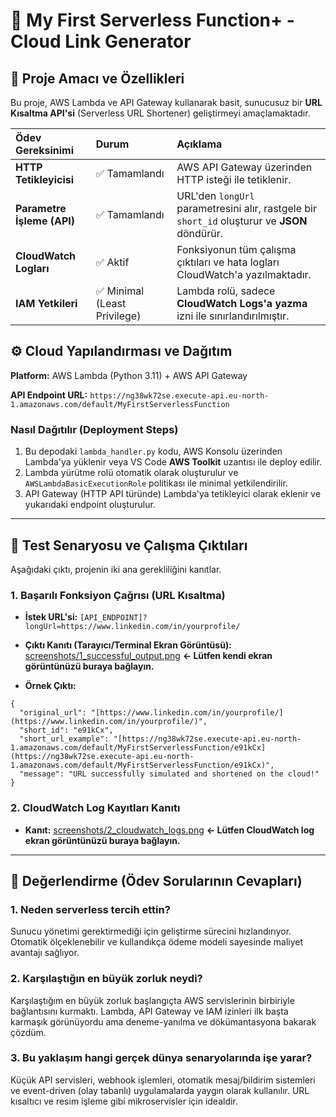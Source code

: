 # 🚀 My First Serverless Function+ - Cloud Link Generator

## 🎯 Proje Amacı ve Özellikleri

Bu proje, AWS Lambda ve API Gateway kullanarak basit, sunucusuz bir **URL Kısaltma API'si** (Serverless URL Shortener) geliştirmeyi amaçlamaktadır.

| Ödev Gereksinimi | Durum | Açıklama |
| :--- | :--- | :--- |
| **HTTP Tetikleyicisi** | ✅ Tamamlandı | AWS API Gateway üzerinden HTTP isteği ile tetiklenir. |
| **Parametre İşleme (API)** | ✅ Tamamlandı | URL'den `longUrl` parametresini alır, rastgele bir `short_id` oluşturur ve **JSON** döndürür. |
| **CloudWatch Logları** | ✅ Aktif | Fonksiyonun tüm çalışma çıktıları ve hata logları CloudWatch'a yazılmaktadır. |
| **IAM Yetkileri** | ✅ Minimal (Least Privilege) | Lambda rolü, sadece **CloudWatch Logs'a yazma** izni ile sınırlandırılmıştır. |

## ⚙️ Cloud Yapılandırması ve Dağıtım

**Platform:** AWS Lambda (Python 3.11) + AWS API Gateway

**API Endpoint URL:** `https://ng38wk72se.execute-api.eu-north-1.amazonaws.com/default/MyFirstServerlessFunction`

### Nasıl Dağıtılır (Deployment Steps)

1.  Bu depodaki `lambda_handler.py` kodu, AWS Konsolu üzerinden Lambda'ya yüklenir veya VS Code **AWS Toolkit** uzantısı ile deploy edilir.
2.  Lambda yürütme rolü otomatik olarak oluşturulur ve `AWSLambdaBasicExecutionRole` politikası ile minimal yetkilendirilir.
3.  API Gateway (HTTP API türünde) Lambda'ya tetikleyici olarak eklenir ve yukarıdaki endpoint oluşturulur.

---

## 🧪 Test Senaryosu ve Çalışma Çıktıları

Aşağıdaki çıktı, projenin iki ana gerekliliğini kanıtlar.

### 1. Başarılı Fonksiyon Çağrısı (URL Kısaltma)

* **İstek URL'si:**
  `[API_ENDPOINT]?longUrl=https://www.linkedin.com/in/yourprofile/`

* **Çıktı Kanıtı (Tarayıcı/Terminal Ekran Görüntüsü):**
  [screenshots/1_successful_output.png](screenshots/1_successful_output.png) **<- Lütfen kendi ekran görüntünüzü buraya bağlayın.**

* **Örnek Çıktı:**
```
{
  "original_url": "[https://www.linkedin.com/in/yourprofile/](https://www.linkedin.com/in/yourprofile/)",
  "short_id": "e91kCx",
  "short_url_example": "[https://ng38wk72se.execute-api.eu-north-1.amazonaws.com/default/MyFirstServerlessFunction/e91kCx](https://ng38wk72se.execute-api.eu-north-1.amazonaws.com/default/MyFirstServerlessFunction/e91kCx)",
  "message": "URL successfully simulated and shortened on the cloud!"
}
```

### 2. CloudWatch Log Kayıtları Kanıtı

  * **Kanıt:** [screenshots/2_cloudwatch_logs.png](https://www.google.com/search?q=screenshots/2_cloudwatch_logs.png) **<- Lütfen CloudWatch log ekran görüntünüzü buraya bağlayın.**

-----

## 👤 Değerlendirme (Ödev Sorularının Cevapları)

### 1. Neden serverless tercih ettin?

Sunucu yönetimi gerektirmediği için geliştirme sürecini hızlandırıyor. Otomatik ölçeklenebilir ve kullandıkça ödeme modeli sayesinde maliyet avantajı sağlıyor.

### 2. Karşılaştığın en büyük zorluk neydi?

Karşılaştığım en büyük zorluk başlangıçta AWS servislerinin birbiriyle bağlantısını kurmaktı. Lambda, API Gateway ve IAM izinleri ilk başta karmaşık görünüyordu ama deneme-yanılma ve dökümantasyona bakarak çözdüm.

### 3. Bu yaklaşım hangi gerçek dünya senaryolarında işe yarar?

Küçük API servisleri, webhook işlemleri, otomatik mesaj/bildirim sistemleri ve event-driven (olay tabanlı) uygulamalarda yaygın olarak kullanılır. URL kısaltıcı ve resim işleme gibi mikroservisler için idealdir.



